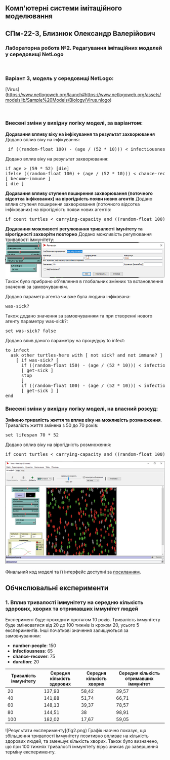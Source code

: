 ## Комп'ютерні системи імітаційного моделювання
## СПм-22-3, **Близнюк Олександр Валерiйович**
### Лабораторна робота №**2**. Редагування імітаційних моделей у середовищі NetLogo

<br>

### Варіант 3, модель у середовищі NetLogo:
[Virus]
(https://www.netlogoweb.org/launch#https://www.netlogoweb.org/assets/modelslib/Sample%20Models/Biology/Virus.nlogo)

<br>

### Внесені зміни у вихідну логіку моделі, за варіантом:

**Додавання впливу віку на інфікування та результат захворювання**   
Додано вплив вiку на iнфiкування:
<pre>
 if ((random-float 100) - (age / (52 * 10))) < infectiousness  
</pre>
Додано вплив вiку на результат захворювання:
<pre>
if age > (59 * 52) [die]
ifelse ((random-float 100) + (age / (52 * 10))) < chance-recover   
[ become-immune ]
[ die ]
</pre>

**Додавання впливу ступеня поширення захворювання (поточного відсотка інфікованих) на вірогідність появи нових агентів**
Додано вплив ступеня поширення захворювання (поточного відсотка інфікованих) на вірогідність появи нових агентів:
<pre>
if count turtles < carrying-capacity and ((random-float 100) - (%infected / 10)) < chance-reproduce
</pre>

**Додавання можливостi регулювання тривалості імунітету та вірогідності захворіти повторно** 
Додано можливiсть регулювання тривалостi iммунiтету:
![Повзунок для регулювання тривалостi iммунiтету](fig1.png)
Також було прибрано об'явлення в глобальних змiнних та встановлення значення за замовчуванням.

Додано параметр агента чи вже була людина iнфiкована:
<pre>
was-sick?
</pre>
Також додано значення за замовчуванням та при створеннi нового агенту параметру was-sick?:
<pre>
set was-sick? false
</pre>
Додано влив даного параметру на процедуру to infect:
<pre>
to infect 
  ask other turtles-here with [ not sick? and not immune? ]
    [ if was-sick? [ 
      if ((random-float 150) - (age / (52 * 10))) < infectiousness  
      [ get-sick ]
      stop
      ]
      if ((random-float 100) - (age / (52 * 10))) < infectiousness  
      [ get-sick ] ]
end
</pre>

### Внесені зміни у вихідну логіку моделі, на власний розсуд:

**Змiнено тривалiсть життя та вплив вiку на можливiсть розмноження**.
Тривалiсть життя змiнена з 50 до 70 рокiв:
<pre>
set lifespan 70 * 52
</pre>

Додано вплив вiку на вiрогiднiсть розмноження:
<pre>
if count turtles < carrying-capacity and ((random-float 100) - (%infected / 10)) < chance-reproduce and age > (52 * 17) and age < (52 * 50) 
</pre>

![Скріншот моделі в процесі симуляції](example-model.png)

Фінальний код моделі та її інтерфейс доступні за [посиланням](example-model.nlogo).
<br>

## Обчислювальні експерименти

### 1. Вплив тривалостi iммунiтету на середню кiлькiсть здорових, хворих та отримавших iммунiтет людей 
Експеримент буде проходити протягом 10 рокiв. Тривалiсть iммунiтету буде змiнюватися вiд 20 до 100 тижнiв iз кроком 20, усього 5 експериментiв.
Iншi початковi значення залишуються за замовчуванням:
- **number-people**: 150
- **infectiousness**: 65
- **chance-recover**: 75
- **duration**: 20

<table>
<thead>
<tr><th>Тривалiсть iммунiтету</th><th>Середня кiлькiсть здорових</th><th>Середня кiлькiсть хворих</th><th>Середня кiлькiсть отримавших iммунiтет</th></th></tr>
</thead>
<tbody>
<tr><td>20</td><td>137,93</td><td>58,42</td><td>39,57</td></tr>
<tr><td>40</td><td>141,88</td><td>51,74</td><td>66,71</td></tr>
<tr><td>60</td><td>148,13</td><td>39,37</td><td>78,57</td></tr>
<tr><td>80</td><td>144,51</td><td>38</td><td>98,91</td></tr>
<tr><td>100</td><td>182,02</td><td>17,67</td><td>59,05</td></tr>
</tbody>
</table>
![Результати експерименту](fig2.png)
Графік наочно показує, що збiльшення тривалостi iммунiтету позитивно впливає на кiлькicть здорових людей, та зменшує кiлькiсть хворих. Також було визначено, що при 100 тижнях тривалостi iммунiтету вiрус зникає до завершення термiну експерименту.
